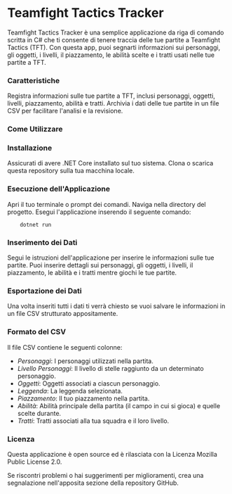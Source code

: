 # Teamfight Tactics Tracker

Teamfight Tactics Tracker è una semplice applicazione da riga di comando scritta in C# che ti consente di tenere traccia delle tue partite a Teamfight Tactics (TFT). Con questa app, puoi segnarti informazioni sui personaggi, gli oggetti, i livelli, il piazzamento, le abilità scelte e i tratti usati nelle tue partite a TFT.

### Caratteristiche

Registra informazioni sulle tue partite a TFT, inclusi personaggi, oggetti, livelli, piazzamento, abilità e tratti.
Archivia i dati delle tue partite in un file CSV per facilitare l'analisi e la revisione.

### Come Utilizzare

### Installazione
Assicurati di avere .NET Core installato sul tuo sistema.
Clona o scarica questa repository sulla tua macchina locale.

### Esecuzione dell'Applicazione
Apri il tuo terminale o prompt dei comandi.
Naviga nella directory del progetto.
Esegui l'applicazione inserendo il seguente comando:

        dotnet run

### Inserimento dei Dati
Segui le istruzioni dell'applicazione per inserire le informazioni sulle tue partite.
Puoi inserire dettagli sui personaggi, gli oggetti, i livelli, il piazzamento, le abilità e i tratti mentre giochi le tue partite.

### Esportazione dei Dati
Una volta inseriti tutti i dati ti verrà chiesto se vuoi salvare le informazioni in un file CSV strutturato appositamente.

### Formato del CSV
Il file CSV contiene le seguenti colonne:
 - _Personaggi_: I personaggi utilizzati nella partita.
 - _Livello Personaggi_: Il livello di stelle raggiunto da un determinato personaggio.
 - _Oggetti_: Oggetti associati a ciascun personaggio.
 - _Leggenda_: La leggenda selezionata.
 - _Piazzamento_: Il tuo piazzamento nella partita.
 - _Abilità_: Abilità principale della partita (il campo in cui si gioca) e quelle scelte durante.
 - _Tratti_: Tratti associati alla tua squadra e il loro livello.

### Licenza
Questa applicazione è open source ed è rilasciata con la Licenza Mozilla Public License 2.0.

Se riscontri problemi o hai suggerimenti per miglioramenti, crea una segnalazione nell'apposita sezione della repository GitHub.
